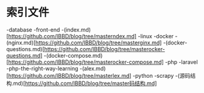 # 索引文件

-database
-front-end
-(index.md)[https://github.com/IBBD/blog/tree/masterndex.md]
-linux
 -docker
   -(nginx.md)[https://github.com/IBBD/blog/tree/masterginx.md]
   -(docker-questions.md)[https://github.com/IBBD/blog/tree/masterocker-questions.md]
   -(docker-compose.md)[https://github.com/IBBD/blog/tree/masterocker-compose.md]
-php
 -laravel
 -php-the-right-way-learning
   -(alex.md)[https://github.com/IBBD/blog/tree/masterlex.md]
-python
 -scrapy
   -(源码结构.md)[https://github.com/IBBD/blog/tree/master码结构.md]
